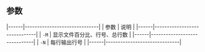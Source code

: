 ##  参数
|------|------------------------------|
| 参数 | 说明                         |
|------|------------------------------|
| `-M` | 显示文件百分比、行号、总行数 |
|------|------------------------------|
| `-N` | 每行输出行号                 |
|------|------------------------------|


